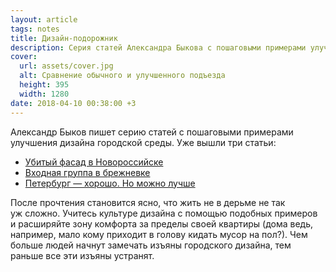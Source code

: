 ```yaml
---
layout: article
tags: notes
title: Дизайн-подорожник
description: Серия статей Александра Быкова с пошаговыми примерами улучшения дизайна городской среды
cover:
  url: assets/cover.jpg
  alt: Сравнение обычного и улучшенного подъезда
  height: 395
  width: 1280
date: 2018-04-10 00:38:00 +3
---
```


Александр Быков пишет серию статей с пошаговыми примерами улучшения дизайна городской среды. Уже вышли три статьи:

* [Убитый фасад в Новороссийске](https://zen.yandex.ru/media/id/5a78aa06f03173b1df500be8/5a9019a6256d5cdcf7814bdc)
* [Входная группа в брежневке](https://zen.yandex.ru/media/id/5a78aa06f03173b1df500be8/5a97b81877d0e69928b56b41)
* [Петербург — хорошо. Но можно лучше](https://zen.yandex.ru/media/id/5a78aa06f03173b1df500be8/5ac1c8cc610493acb72f9d00)

После прочтения становится ясно, что жить не в дерьме не так уж сложно. Учитесь культуре дизайна с помощью подобных примеров и расширяйте зону комфорта за пределы своей квартиры (дома ведь, например, мало кому приходит в голову кидать мусор на пол?). Чем больше людей начнут замечать изъяны городского дизайна, тем раньше все эти изъяны устранят.
